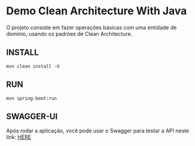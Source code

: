 # Demo Clean Architecture With Java
O projeto consiste em fazer operações básicas com uma entidade de domínio, usando os padrões de Clean Architecture.

## INSTALL

```shell
mvn clean install -U
```
 

## RUN

```shell
mvn spring-boot:run
```

## SWAGGER-UI
Após rodar a aplicação, você pode usar o Swagger para testar a API neste link: [HERE](http://localhost:8080/swagger-ui.html)
